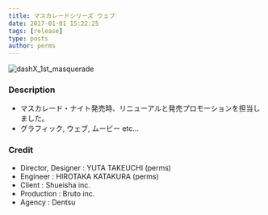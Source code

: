 ```yaml
---
title: マスカレードシリーズ ウェブ
date: 2017-01-01 15:22:25
tags: [release]
type: posts
author: perms
---
```


![dashX_1st_masquerade](/img/works/masquerade.png 'masquerade')

### Description

* マスカレード・ナイト発売時、リニューアルと発売プロモーションを担当しました。
* グラフィック, ウェブ, ムービー etc...

<!-- ### Award
- WIRED CREATIVE HACK AWARD BEST PRESENTATION (2014) -->

### Credit

* Director, Designer : YUTA TAKEUCHI (perms)
* Engineer : HIROTAKA KATAKURA (perms)
* Client : Shueisha inc.
* Production : Bruto inc.
* Agency : Dentsu

<!-- ### Demo Movie
<iframe src="https://player.vimeo.com/video/83606253" width="720" height="405" frameborder="0" webkitallowfullscreen mozallowfullscreen allowfullscreen></iframe> -->
